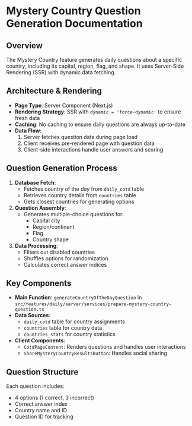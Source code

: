 # Mystery Country Question Generation Documentation

## Overview
The Mystery Country feature generates daily questions about a specific country, including its capital, region, flag, and shape. It uses Server-Side Rendering (SSR) with dynamic data fetching.

## Architecture & Rendering
- **Page Type**: Server Component (Next.js)
- **Rendering Strategy**: SSR with `dynamic = 'force-dynamic'` to ensure fresh data
- **Caching**: No caching to ensure daily questions are always up-to-date
- **Data Flow**: 
  1. Server fetches question data during page load
  2. Client receives pre-rendered page with question data
  3. Client-side interactions handle user answers and scoring

## Question Generation Process
1. **Database Fetch**:
   - Fetches country of the day from `daily_cotd` table
   - Retrieves country details from `countries` table
   - Gets closest countries for generating options
2. **Question Assembly**:
   - Generates multiple-choice questions for:
     - Capital city
     - Region/continent
     - Flag
     - Country shape
3. **Data Processing**:
   - Filters out disabled countries
   - Shuffles options for randomization
   - Calculates correct answer indices

## Key Components
- **Main Function**: `generateCountryOfTheDayQuestion` in `src/features/daily/server/services/prepare-mystery-country-question.ts`
- **Data Sources**:
  - `daily_cotd` table for country assignments
  - `countries` table for country data
  - `countries_stats` for country statistics
- **Client Components**:
  - `CotdPageContent`: Renders questions and handles user interactions
  - `ShareMysteryCountryResultsButton`: Handles social sharing

## Question Structure
Each question includes:
- 4 options (1 correct, 3 incorrect)
- Correct answer index
- Country name and ID
- Question ID for tracking